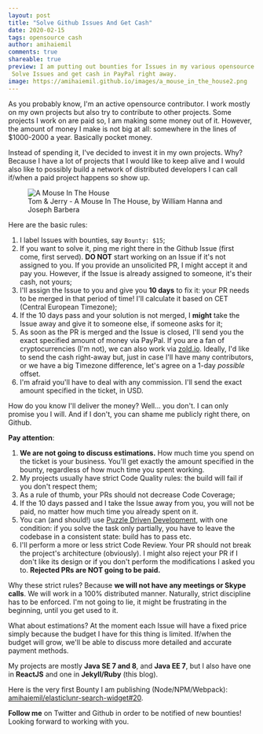 ```yaml
---
layout: post
title: "Solve Github Issues And Get Cash"
date: 2020-02-15
tags: opensource cash
author: amihaiemil
comments: true
shareable: true
preview: I am putting out bounties for Issues in my various opensource projects.
 Solve Issues and get cash in PayPal right away.
image: https://amihaiemil.github.io/images/a_mouse_in_the_house2.png
---
```


As you probably know, I'm an active opensource contributor. I work mostly on my
own projects but also try to contribute to other projects. Some projects I work on
are paid so, I am making some money out of it. However, the amount of money I make is not big at all: somewhere in the lines of $1000-2000 a year. Basically pocket money.

Instead of spending it, I've decided to invest it in my own projects. Why? Because
I have a lot of projects that I would like to keep alive and I would also like to possibly
build a network of distributed developers I can call if/when a paid project happens so show up.

<figure class="articleimg">
 <img src="{{page.image}}" alt="A Mouse In The House">
 <figcaption>
 Tom & Jerry - A Mouse In The House, by  William Hanna and Joseph Barbera
 </figcaption>
</figure>

Here are the basic rules:

1. I label Issues with bounties, say ``Bounty: $15``;
2. If you want to solve it, ping me right there in the Github Issue (first come, first served). **DO NOT** start working on an Issue if it's not assigned to you. If you provide an unsolicited PR, I might accept it and pay you. However, if the Issue is already assigned to someone, it's their cash, not yours;
3. I'll assign the Issue to you and give you **10 days** to fix it: your PR needs to be merged in that period of time! I'll calculate it based on CET (Central European Timezone);
4. If the 10 days pass and your solution is not merged, I **might** take the Issue away and give it to someone else, if someone asks for it;
5. As soon as the PR is merged and the Issue is closed, I'll send you the exact specified amount of money via PayPal. If you are a fan of cryptocurrencies (I'm  not), we can also work via [zold.io](http://www.zold.io/). Ideally, I'd like to send the cash right-away but, just in case I'll have many contributors, or we have a big Timezone difference, let's agree on a 1-day *possible* offset.
6. I'm afraid you'll have to deal with any commission. I'll send the exact amount specified in the ticket, in USD.

How do you know I'll deliver the money? Well... you don't. I can only promise you I will. And if I don't, you can shame me publicly right there, on Github.

**Pay attention**:

1. **We are not going to discuss estimations.** How much time you spend on the ticket is your business. You'll get exactly the amount specified in the bounty, regardless of how much time you spent working.
2. My projects usually have strict Code Quality rules: the build will fail if you don't respect them;
3. As a rule of thumb, your PRs should not decrease Code Coverage;
4. If the 10 days passed and I take the Issue away from you, you will not be paid, no matter how much time you already spent on it.
5. You can (and should!) use [Puzzle Driven Development](https://www.yegor256.com/2010/03/04/pdd.html), with one condition: if you solve the task only partially, you have to leave the codebase in a consistent state: build has to pass etc.
6. I'll perform a more or less strict Code Review. Your PR should not break the project's architecture (obviously). I might also reject your PR if I don't like its design or if you don't perform the modifications I asked you to. **Rejected PRs are NOT going to be paid.**

Why these strict rules? Because **we will not have any meetings or Skype calls**. We will work in a 100% distributed manner. Naturally, strict discipline has to be enforced. I'm not going to lie,
it might be frustrating in the beginning, until you get used to it.

What about estimations? At the moment each Issue will have a fixed price simply because the budget I have for this thing is limited. If/when the budget will grow, we'll be able to discuss more detailed and accurate payment methods.

My projects are mostly **Java SE 7 and 8**, and **Java EE 7**, but I also have one in **ReactJS** and one in **Jekyll/Ruby** (this blog).

Here is the very first Bounty I am publishing (Node/NPM/Webpack): [amihaiemil/elasticlunr-search-widget#20](https://github.com/amihaiemil/elasticlunr-search-widget/issues/20).

**Follow me** on Twitter and Github in order to be notified of new bounties! Looking forward to working with you.
